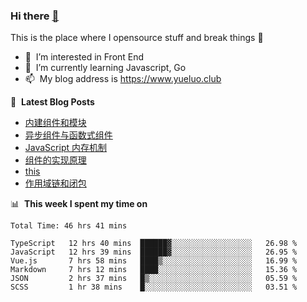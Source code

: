 ### Hi there <a href="https://www.yueluo.club/"> 👋 </a>
This is the place where I opensource stuff and break things :rofl:

- 👀 &nbsp;I’m interested in Front End
- 🌱 &nbsp;I’m currently learning Javascript, Go
- 📫 &nbsp;My blog address is https://www.yueluo.club

📕 &nbsp;**Latest Blog Posts**

<!-- BLOG-POST-LIST:START -->
- [内建组件和模块](https://www.yueluo.club/detail?articleId=62deab0d397c3e0980cd8c29)
- [异步组件与函数式组件](https://www.yueluo.club/detail?articleId=62dbe5ec397c3e0980cd78f0)
- [JavaScript 内存机制](https://www.yueluo.club/detail?articleId=62daaf81397c3e0980cd6c7a)
- [组件的实现原理](https://www.yueluo.club/detail?articleId=62d96506397c3e0980cd6397)
- [this](https://www.yueluo.club/detail?articleId=62d7faa4397c3e0980cd534a)
- [作用域链和闭包](https://www.yueluo.club/detail?articleId=62d6b0b9397c3e0980cd47e7)
<!-- BLOG-POST-LIST:END -->

📊 &nbsp;**This week I spent my time on**

<!--START_SECTION:waka-->

```text
Total Time: 46 hrs 41 mins

TypeScript   12 hrs 40 mins  ██████▓░░░░░░░░░░░░░░░░░░   26.98 %
JavaScript   12 hrs 39 mins  ██████▓░░░░░░░░░░░░░░░░░░   26.95 %
Vue.js       7 hrs 58 mins   ████▒░░░░░░░░░░░░░░░░░░░░   16.99 %
Markdown     7 hrs 12 mins   ████░░░░░░░░░░░░░░░░░░░░░   15.36 %
JSON         2 hrs 37 mins   █▒░░░░░░░░░░░░░░░░░░░░░░░   05.59 %
SCSS         1 hr 38 mins    █░░░░░░░░░░░░░░░░░░░░░░░░   03.51 %
```

<!--END_SECTION:waka-->